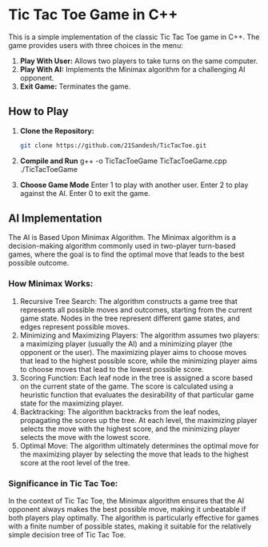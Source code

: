 # Tic Tac Toe Game in C++

This is a simple implementation of the classic Tic Tac Toe game in C++. The game provides users with three choices in the menu:

1. **Play With User:** Allows two players to take turns on the same computer.
2. **Play With AI:** Implements the Minimax algorithm for a challenging AI opponent.
0. **Exit Game:** Terminates the game.

## How to Play

1. **Clone the Repository:**
   ```bash
   git clone https://github.com/21Sandesh/TicTacToe.git

2. **Compile and Run**
   g++ -o TicTacToeGame TicTacToeGame.cpp
   ./TicTacToeGame

3. **Choose Game Mode**
   Enter 1 to play with another user.
   Enter 2 to play against the AI.
   Enter 0 to exit the game.

## AI Implementation
   The AI is Based Upon Minimax Algorithm. The Minimax algorithm is a decision-making algorithm commonly used in two-player turn-based games, where the goal is to find the optimal move that leads to the best possible outcome.

### How Minimax Works:
1. Recursive Tree Search:
   The algorithm constructs a game tree that represents all possible moves and outcomes, starting from the current game state. Nodes in the tree represent different game states, and edges represent possible moves.
2. Minimizing and Maximizing Players:
   The algorithm assumes two players: a maximizing player (usually the AI) and a minimizing player (the opponent or the user). The maximizing player aims to choose moves that lead to the highest possible score, while the minimizing player aims to choose moves that lead to the lowest possible score.
3. Scoring Function:
   Each leaf node in the tree is assigned a score based on the current state of the game. The score is calculated using a heuristic function that evaluates the desirability of that particular game state for the maximizing player.
4. Backtracking:
   The algorithm backtracks from the leaf nodes, propagating the scores up the tree. At each level, the maximizing player selects the move with the highest score, and the minimizing player selects the move with the lowest score.
5. Optimal Move:
   The algorithm ultimately determines the optimal move for the maximizing player by selecting the move that leads to the highest score at the root level of the tree.
   
### Significance in Tic Tac Toe:
In the context of Tic Tac Toe, the Minimax algorithm ensures that the AI opponent always makes the best possible move, making it unbeatable if both players play optimally. The algorithm is particularly effective for games with a finite number of possible states, making it suitable for the relatively simple decision tree of Tic Tac Toe.
